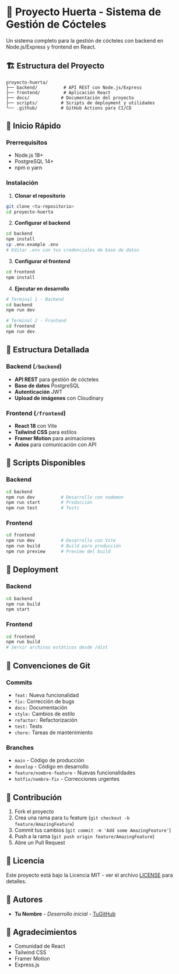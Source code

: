 # 🍹 Proyecto Huerta - Sistema de Gestión de Cócteles

Un sistema completo para la gestión de cócteles con backend en Node.js/Express y frontend en React.

## 🏗️ Estructura del Proyecto

```
proyecto-huerta/
├── backend/          # API REST con Node.js/Express
├── frontend/         # Aplicación React
├── docs/            # Documentación del proyecto
├── scripts/         # Scripts de deployment y utilidades
└── .github/         # GitHub Actions para CI/CD
```

## 🚀 Inicio Rápido

### Prerrequisitos

- Node.js 18+
- PostgreSQL 14+
- npm o yarn

### Instalación

1. **Clonar el repositorio**

```bash
git clone <tu-repositorio>
cd proyecto-huerta
```

2. **Configurar el backend**

```bash
cd backend
npm install
cp .env.example .env
# Editar .env con tus credenciales de base de datos
```

3. **Configurar el frontend**

```bash
cd frontend
npm install
```

4. **Ejecutar en desarrollo**

```bash
# Terminal 1 - Backend
cd backend
npm run dev

# Terminal 2 - Frontend
cd frontend
npm run dev
```

## 📁 Estructura Detallada

### Backend (`/backend`)

- **API REST** para gestión de cócteles
- **Base de datos** PostgreSQL
- **Autenticación** JWT
- **Upload de imágenes** con Cloudinary

### Frontend (`/frontend`)

- **React 18** con Vite
- **Tailwind CSS** para estilos
- **Framer Motion** para animaciones
- **Axios** para comunicación con API

## 🔧 Scripts Disponibles

### Backend

```bash
cd backend
npm run dev          # Desarrollo con nodemon
npm run start        # Producción
npm run test         # Tests
```

### Frontend

```bash
cd frontend
npm run dev          # Desarrollo con Vite
npm run build        # Build para producción
npm run preview      # Preview del build
```

## 🚀 Deployment

### Backend

```bash
cd backend
npm run build
npm start
```

### Frontend

```bash
cd frontend
npm run build
# Servir archivos estáticos desde /dist
```

## 📝 Convenciones de Git

### Commits

- `feat:` Nueva funcionalidad
- `fix:` Corrección de bugs
- `docs:` Documentación
- `style:` Cambios de estilo
- `refactor:` Refactorización
- `test:` Tests
- `chore:` Tareas de mantenimiento

### Branches

- `main` - Código de producción
- `develop` - Código en desarrollo
- `feature/nombre-feature` - Nuevas funcionalidades
- `hotfix/nombre-fix` - Correcciones urgentes

## 🤝 Contribución

1. Fork el proyecto
2. Crea una rama para tu feature (`git checkout -b feature/AmazingFeature`)
3. Commit tus cambios (`git commit -m 'Add some AmazingFeature'`)
4. Push a la rama (`git push origin feature/AmazingFeature`)
5. Abre un Pull Request

## 📄 Licencia

Este proyecto está bajo la Licencia MIT - ver el archivo [LICENSE](LICENSE) para detalles.

## 👥 Autores

- **Tu Nombre** - _Desarrollo inicial_ - [TuGitHub](https://github.com/tugithub)

## 🙏 Agradecimientos

- Comunidad de React
- Tailwind CSS
- Framer Motion
- Express.js
 